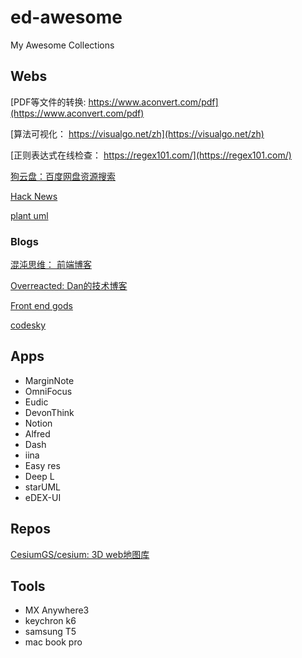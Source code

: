 # ed-awesome

My Awesome Collections

## Webs
[PDF等文件的转换: https://www.aconvert.com/pdf](https://www.aconvert.com/pdf)

[算法可视化： https://visualgo.net/zh](https://visualgo.net/zh)

[正则表达式在线检查： https://regex101.com/](https://regex101.com/)

[狗云盘：百度网盘资源搜索](http://www.yunpangou.com/)

[Hack News](https://news.ycombinator.com/)

[plant uml](https://plantuml.com/zh/)

### Blogs

[混沌思维： 前端博客](https://xuyuanxiang.me/)

[Overreacted: Dan的技术博客](https://overreacted.io/)

[Front end gods](https://frontendgods.com/)

[codesky](https://www.codesky.me/)

## Apps

- MarginNote
- OmniFocus
- Eudic
- DevonThink
- Notion
- Alfred
- Dash
- iina
- Easy res
- Deep L
- starUML
- eDEX-UI

## Repos

[CesiumGS/cesium: 3D web地图库](https://github.com/CesiumGS/cesium)

## Tools

- MX Anywhere3
- keychron k6
- samsung T5
- mac book pro
  



